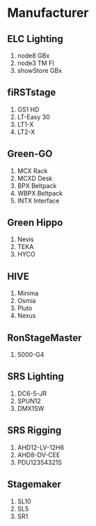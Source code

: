 # Manufacturer

## ELC Lighting

1. node8 GBx
2. node3 TM FI
3. showStore GBx

## fiRSTstage

1. GS1 HD
2. LT-Easy 30
3. LT1-X
4. LT2-X

## Green-GO

1. MCX Rack
2. MCXD Desk
3. BPX Beltpack
4. WBPX Beltpack
5. INTX Interface

## Green Hippo

1. Nevis
2. TEKA
3. HYCO

## HIVE

1. Minima
2. Osmia
3. Pluto
4. Nexus

## RonStageMaster

1. 5000-G4

## SRS Lighting

1. DC6-5-JR
2. SPUN12
3. DMX1SW

## SRS Rigging

1. AHD12-LV-12H6
2. AHD8-DV-CEE
3. PDU12354321S

## Stagemaker

1. SL10
2. SL5
3. SR1
